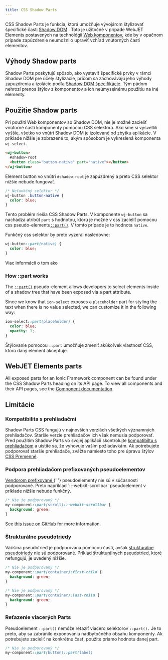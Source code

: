 ```yaml
---
title: CSS Shadow Parts
---
```


<head>
  <title>CSS Shadow Parts - Style CSS Properties Inside of A Shadow Tree</title>
  <meta
    name="description"
    content="CSS Shadow Parts allow developers to style CSS properties on elements inside of a shadow tree. Read to learn more about customizing Ionic Shadow DOM components."
  />
</head>

CSS Shadow Parts je funkcia, ktorá umožňuje vývojárom štylizovať špecifické časti <a href="https://developer.mozilla.org/en-US/docs/Web/Web_Components/Using_shadow_DOM" target="_blank" rel="noopener noreferrer">Shadow DOM</a> . Toto je užitočné v prípade WebJET Elements postavených na technológii <a href="https://developer.mozilla.org/en-US/docs/Web/Web_Components" target="_blank" rel="noopener noreferrer">Web komponentov</a>, kde by v opačnom prípade zapúzdrenie neumožnilo upraviť vzhľad vnútorných častí elementov.

## Výhody Shadow parts

Shadow Parts poskytujú spôsob, ako vystaviť špecifické prvky v rámci Shadow DOM pre účely štylizácie, pričom sa zachovávajú jeho výhody zapuzdrenia a izolácie podľa <a href="https://w3c.github.io/webcomponents/spec/shadow/" target="_blank" rel="noopener noreferrer">Shadow DOM špecifikácie</a>. Tým pádom nehrozí prenos štýlov z komponentov a ich neúmyselnému použitiu na iné elementy.

<!-- :::note
Ionic Framework components are **not all** Shadow DOM components. If the component is a Shadow DOM component, there will be a badge in the top right of its [component documentation](../components.md). An example of a Shadow DOM component is the [button component](../api/button.md).
::: -->

## Použitie Shadow parts

Pri použití Web komponentov so Shadow DOM, nie je možné zacieliť vnútorné časti komponenty pomocou CSS selektora. Ako sme si vysvetlili vyššie, všetko vo vnútri Shadow DOM je izolované od zbytku aplikácie. V príklade nižšie je zobrazené to, akým spôsobom je vykreslená komponenta `wj-select`. 

```html
<wj-button>
  #shadow-root
  <button class="button-native" part="native"></button>
</wj-button>
```
Element button vo vnútri `#shadow-root` je zapúzdrený a preto CSS selektor nižšie nebude fungovať.

```css
/* Nefunkčný selektor */
wj-button .button-native {
  color: blue;
}
```

Tento problém riešia CSS Shadow Parts. V komponente `wj-button` sa nachádza atribút `part` s hodnotou, ktorú je možné v css zacieliť pomocou css pseudo-elementu<a href="https://developer.mozilla.org/en-US/docs/Web/CSS/::part" target="_blank" rel="noopener noreferrer">`::part()`</a>. V tomto prípade je to hodnota `native`.

Funkčný css selektor by preto vyzeral nasledovne:

```css
wj-button::part(native) {
  color: blue;
}
```

Viac informácii o tom ako 

### How ::part works

The <a href="https://developer.mozilla.org/en-US/docs/Web/CSS/::part" target="_blank" rel="noopener noreferrer">`::part()`</a> pseudo-element allows developers to select elements inside of a shadow tree that have been exposed via a part attribute.

Since we know that `ion-select` exposes a `placeholder` part for styling the text when there is no value selected, we can customize it in the following way:

```css
ion-select::part(placeholder) {
  color: blue;
  opacity: 1;
}
```

Štýlovanie pomocou `::part` umožňuje zmeniť akúkoľvek vlastnosť CSS, ktorú daný element akceptuje.

## WebJET Elements parts

All exposed parts for an Ionic Framework component can be found under the CSS Shadow Parts heading on its API page. To view all components and their API pages, see the [Component documentation](../components.md).



## Limitácie

### Kompatibilita s prehliadačmi

Shadow Parts CSS fungujú v najnovších verziách všetkých významných prehliadačov. Staršie verzie prehliadačov ich však nemusia podporovať. Pred použitím Shadow Parts vo svojej aplikácii skontrolujte <a href="https://caniuse.com/#feat=mdn-css_selectors_part" target="_blank" rel="noopener noreferrer">kompatibiltu s prehliadačom</a> a uistite sa, že vyhovuje vašim požiadavkám. Ak potrebujete podporovať staršie prehliadače, zvážte namiesto toho pre úpravu štýlov [CSS Premenné](../theming/css-variables.md).

### Podpora prehliadačom prefixovaných pseudoelementov

<p>
  <a href="https://developer.mozilla.org/en-US/docs/Glossary/Vendor_Prefix" target="_blank" rel="noopener noreferrer">
    Vendorom prefixované
  </a>{' '}
  pseudoelementy nie sú v súčasnosti podporované. Preto napríklad `::-webkit-scrollbar`
  pseudoelement v príklade nižšie nebude funkčný.
</p>

```css
/* Nie je podporovaný */
my-component::part(scroll)::-webkit-scrollbar {
  background: green;
}
```

See <a href="https://github.com/w3c/csswg-drafts/issues/4530" target="_blank" rel="noopener noreferrer">this issue on GitHub</a> for more information.

### Štrukturálne pseudotriedy

Väčšina pseudotried je podporovaná pomocou častí, avšak  <a href="https://www.w3.org/TR/selectors-4/#structural-pseudos" target="_blank" rel="noopener noreferrer">štrukturálne pseudotriedy</a> nie sú podporované. Príklad štrukturálnych pseudotried, ktoré nefungujú, je uvedený nižšie.

```css
/* Nie je podporovaný */
my-component::part(container):first-child {
  background: green;
}

/* Nie je podporovaný */
my-component::part(container):last-child {
  background: green;
}
```

### Reťazenie viacerých Parts

Pseudoelement `::part()` nemôže reťaziť viacero selektorov `::part().` Je to preto, aby sa zabránilo exponovaniu nadbytočného obsahu komponenty. Ak potrebujete zacieliť na konkrétnu časť, použite priamo hodnotu danej part.

```css
/* Nie je podporovaný */
my-component::part(button)::part(label)
```
